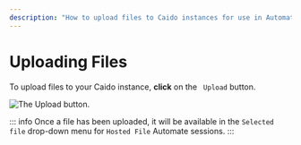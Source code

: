 ```yaml
---
description: "How to upload files to Caido instances for use in Automate sessions and workflow operations."
---
```


# Uploading Files

To upload files to your Caido instance, **click** on the <code><Icon icon="fas fa-cloud-arrow-up" /> Upload</code> button.

<img alt="The Upload button." src="/_images/files_upload.png" center>

::: info
Once a file has been uploaded, it will be available in the `Selected file` drop-down menu for `Hosted File` Automate sessions.
:::

